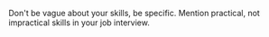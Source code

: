 Don't be vague about your skills, be specific.
Mention practical, not impractical skills in your job interview.
